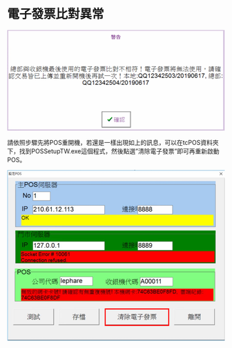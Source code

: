 # 電子發票比對異常

![](../.gitbook/assets/4%20%287%29.png)

請依照步驟先將POS重開機，若還是一樣出現如上的訊息，可以在tcPOS資料夾下，找到POSSetupTW.exe這個程式，然後點選”清除電子發票”即可再重新啟動POS。

![](../.gitbook/assets/5%20%2817%29.png)

